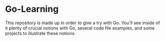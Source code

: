# Go-Learning
This repository is made up in order to give a try with Go. You'll see inside of it plenty of crucial notions with Go, several code file examples, and some projects to illustrate these notions.
